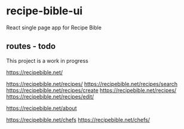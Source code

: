 # recipe-bible-ui

React single page app for Recipe Bible

## routes - todo

This project is a work in progress

https://recipebible.net/

https://recipebible.net/recipes/
https://recipebible.net/recipes/search
https://recipebible.net/recipes/create
https://recipebible.net/recipes/<name>
https://recipebible.net/recipes/edit/<name>

https://recipebible.net/about

https://recipebible.net/chefs
https://recipebible.net/chefs/<name>
